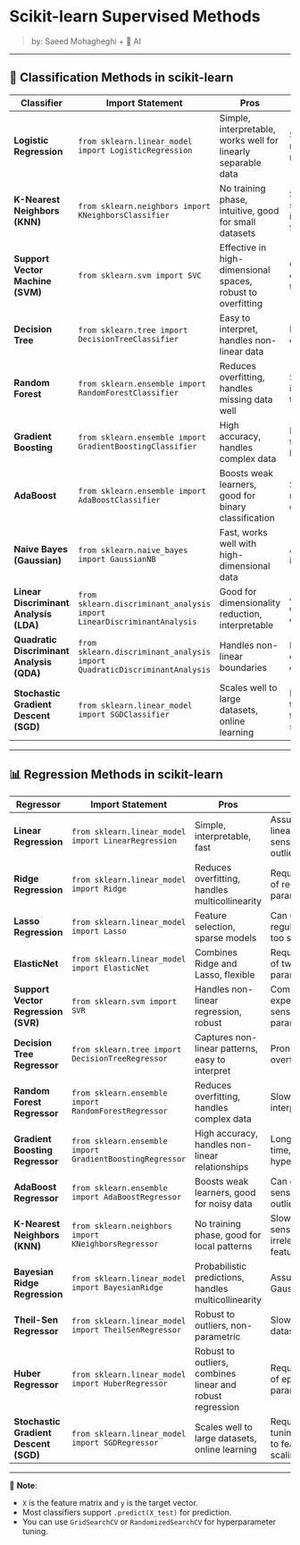 

# Scikit-learn Supervised Methods

> by: Saeed Mohagheghi + 🤖 AI

---

## 🧠 Classification Methods in scikit-learn

| **Classifier**                            | **Import Statement**                                         | **Pros**                                                     | **Cons**                                              |
| ----------------------------------------- | ------------------------------------------------------------ | ------------------------------------------------------------ | ----------------------------------------------------- |
| **Logistic Regression**                   | `from sklearn.linear_model import LogisticRegression`        | Simple, interpretable, works well for linearly separable data | Struggles with non-linear relationships               |
| **K-Nearest Neighbors (KNN)**             | `from sklearn.neighbors import KNeighborsClassifier`         | No training phase, intuitive, good for small datasets        | Slow prediction, sensitive to irrelevant features     |
| **Support Vector Machine (SVM)**          | `from sklearn.svm import SVC`                                | Effective in high-dimensional spaces, robust to overfitting  | Computationally expensive, hard to tune               |
| **Decision Tree**                         | `from sklearn.tree import DecisionTreeClassifier`            | Easy to interpret, handles non-linear data                   | Prone to overfitting                                  |
| **Random Forest**                         | `from sklearn.ensemble import RandomForestClassifier`        | Reduces overfitting, handles missing data well               | Slower, less interpretable than single trees          |
| **Gradient Boosting**                     | `from sklearn.ensemble import GradientBoostingClassifier`    | High accuracy, handles complex data                          | Long training time, sensitive to hyperparameters      |
| **AdaBoost**                              | `from sklearn.ensemble import AdaBoostClassifier`            | Boosts weak learners, good for binary classification         | Sensitive to noisy data and outliers                  |
| **Naive Bayes (Gaussian)**                | `from sklearn.naive_bayes import GaussianNB`                 | Fast, works well with high-dimensional data                  | Assumes feature independence                          |
| **Linear Discriminant Analysis (LDA)**    | `from sklearn.discriminant_analysis import LinearDiscriminantAnalysis` | Good for dimensionality reduction, interpretable             | Assumes normal distribution and equal covariance      |
| **Quadratic Discriminant Analysis (QDA)** | `from sklearn.discriminant_analysis import QuadraticDiscriminantAnalysis` | Handles non-linear boundaries                                | Requires more data, sensitive to outliers             |
| **Stochastic Gradient Descent (SGD)**     | `from sklearn.linear_model import SGDClassifier`             | Scales well to large datasets, online learning               | Requires careful tuning, sensitive to feature scaling |

---

## 📊 Regression Methods in scikit-learn

| **Regressor**                         | **Import Statement**                                     | **Pros**                                                  | **Cons**                                              |
| ------------------------------------- | -------------------------------------------------------- | --------------------------------------------------------- | ----------------------------------------------------- |
| **Linear Regression**                 | `from sklearn.linear_model import LinearRegression`      | Simple, interpretable, fast                               | Assumes linearity, sensitive to outliers              |
| **Ridge Regression**                  | `from sklearn.linear_model import Ridge`                 | Reduces overfitting, handles multicollinearity            | Requires tuning of regularization parameter           |
| **Lasso Regression**                  | `from sklearn.linear_model import Lasso`                 | Feature selection, sparse models                          | Can underfit if regularization is too strong          |
| **ElasticNet**                        | `from sklearn.linear_model import ElasticNet`            | Combines Ridge and Lasso, flexible                        | Requires tuning of two parameters                     |
| **Support Vector Regression (SVR)**   | `from sklearn.svm import SVR`                            | Handles non-linear regression, robust                     | Computationally expensive, sensitive to parameters    |
| **Decision Tree Regressor**           | `from sklearn.tree import DecisionTreeRegressor`         | Captures non-linear patterns, easy to interpret           | Prone to overfitting                                  |
| **Random Forest Regressor**           | `from sklearn.ensemble import RandomForestRegressor`     | Reduces overfitting, handles complex data                 | Slower, less interpretable                            |
| **Gradient Boosting Regressor**       | `from sklearn.ensemble import GradientBoostingRegressor` | High accuracy, handles non-linear relationships           | Long training time, sensitive to hyperparameters      |
| **AdaBoost Regressor**                | `from sklearn.ensemble import AdaBoostRegressor`         | Boosts weak learners, good for noisy data                 | Can overfit, sensitive to outliers                    |
| **K-Nearest Neighbors (KNN)**         | `from sklearn.neighbors import KNeighborsRegressor`      | No training phase, good for local patterns                | Slow prediction, sensitive to irrelevant features     |
| **Bayesian Ridge Regression**         | `from sklearn.linear_model import BayesianRidge`         | Probabilistic predictions, handles multicollinearity      | Assumes Gaussian priors                               |
| **Theil-Sen Regressor**               | `from sklearn.linear_model import TheilSenRegressor`     | Robust to outliers, non-parametric                        | Slower for large datasets                             |
| **Huber Regressor**                   | `from sklearn.linear_model import HuberRegressor`        | Robust to outliers, combines linear and robust regression | Requires tuning of epsilon parameter                  |
| **Stochastic Gradient Descent (SGD)** | `from sklearn.linear_model import SGDRegressor`          | Scales well to large datasets, online learning            | Requires careful tuning, sensitive to feature scaling |

---

🧠 **Note**:

- `X` is the feature matrix and `y` is the target vector.
- Most classifiers support `.predict(X_test)` for prediction.
- You can use `GridSearchCV` or `RandomizedSearchCV` for hyperparameter tuning.
